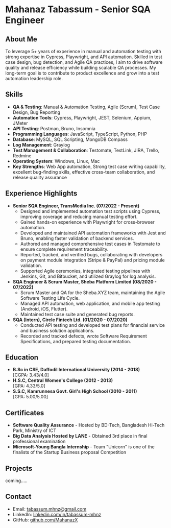 # Mahanaz Tabassum - Senior SQA Engineer

## About Me
To leverage 5+ years of experience in manual and automation testing with strong expertise in Cypress, Playwright, and API automation. Skilled in test case design, bug detection, and Agile QA practices, I aim to drive software quality and release efficiency while building scalable QA processes. My long-term goal is to contribute to product excellence and grow into a test automation leadership role.

## Skills
- **QA & Testing**: Manual & Automation Testing, Agile (Scrum), Test Case Design, Bug Reporting
- **Automation Tools**: Cypress, Playwright, JEST, Selenium, Appium, JMeter
- **API Testing**: Postman, Bruno, Insomnia
- **Programming Languages**: JavaScript, TypeScript, Python, PHP
- **Database**: MySQL, SQL Scripting, MongoDB Compass
- **Log Management**: Graylog
- **Test Management & Collaboration**: Testomate, TestLink, JIRA, Trello, Redmine
- **Operating System**: Windows, Linux, Mac
- **Key Strengths**: Web App automation, Strong test case writing capability, excellent bug-finding skills, effective cross-team collaboration, and release quality assurance

## Experience Highlights
- **Senior SQA Engineer, TransMedia Inc. (07/2022 - Present)**  
  - Designed and implemented automation test scripts using Cypress, improving coverage and reducing manual testing effort.
  - Gained hands-on experience with Playwright for cross-browser automation.
  - Developed and maintained API automation frameworks with Jest and Bruno, enabling faster validation of backend services.
  - Authored and managed comprehensive test cases in Testomate to ensure complete requirement traceability.
  - Reported, tracked, and verified bugs, collaborating with developers on payment module integration (Stripe & PayPal) and pricing module validation.
  - Supported Agile ceremonies, integrated testing pipelines with Jenkins, Git, and Bitbucket, and utilized Graylog for log analysis.
- **SQA Engineer & Scrum Master, Sheba Platform Limited (08/2020 - 07/2022)**  
  - Scrum Master and QA for the Sheba.XYZ team, maintaining the Agile Software Testing Life Cycle.
  - Managed API automation, web application, and mobile app testing (Android, iOS, Flutter).
  - Maintained test case suite and generated bug reports.
- **SQA (Intern), Circle Fintech Ltd. (01/2020 - 07/2020)**  
  - Conducted API testing and developed test plans for financial service and business solution applications.
  - Recorded and tracked defects, wrote Software Requirement Specifications, and prepared testing documentation.

## Education
- **B.Sc in CSE, Daffodil International University (2014 - 2018)**  
  [CGPA: 3.43/4.0]
- **H.S.C, Central Women's College (2012 - 2013)**  
  [GPA: 4.33/5.0]
- **S.S.C, Kamrunnesa Govt. Girl's High School (2010 - 2011)**  
  [GPA: 5.00/5.00]

## Certificates
- **Software Quality Assurance** - Hosted by BD-Tech, Bangladesh Hi-Tech Park, Ministry of ICT
- **Big Data Analysis Hosted by LANE** - Obtained 3rd place in final professional examination
- **Microsoft-Young Bangla Internship** - Team "Unicorn" is one of the finalists of the Startup Business proposal Competition

## Projects
coming.....

## Contact
- Email: [tabassum.mhnz@gmail.com](mailto:tabassum.mhnz@gmail.com)
- LinkedIn: [linkedin.com/in/tabassum-mhnz](https://linkedin.com/in/tabassum-mhnz)
- GitHub: [github.com/MahanazX](https://github.com/MahanazX)
